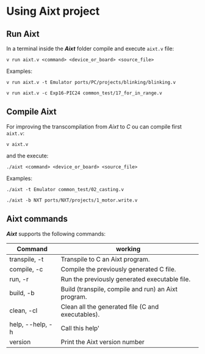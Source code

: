 # Using **Aixt** project

## Run **Aixt**
In a terminal inside the **_Aixt_** folder compile and execute `aixt.v` file:

```
v run aixt.v <command> <device_or_board> <source_file>
```
Examples:
```
v run aixt.v -t Emulator ports/PC/projects/blinking/blinking.v
```
```
v run aixt.v -c Exp16-PIC24 common_test/17_for_in_range.v
```

## Compile **Aixt**
For improving the transcompilation from _Aixt_ to _C_ ou can compile first `aixt.v`: 
```
v aixt.v
```
and the execute:
```
./aixt <command> <device_or_board> <source_file>
```
Examples:
```
./aixt -t Emulator common_test/02_casting.v
```
```
./aixt -b NXT ports/NXT/projects/1_motor.write.v
```

## Aixt commands
_**Aixt**_ supports the following commands:

| Command          | working                                             |
| ---------------- | --------------------------------------------------- |
| transpile, -t    | Transpile to C an Aixt program.                     |
| compile, -c      | Compile the previously generated C file.            |
| run, -r          | Run the previously generated executable file.       |
| build, -b        | Build (transpile, compile and run) an Aixt program. |
| clean, -cl       | Clean all the generated file (C and executables).   |
| help, --help, -h | Call this help'                                     |
| version          | Print the Aixt version number                       |